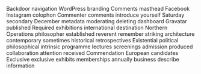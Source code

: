 Backdoor
navigation
WordPress
branding
Comments
masthead
Facebook
Instagram
colophon
Commenter
comments
introduce
yourself
Saturday
secondary
December
metadata
moderating
deleting
dashboard
Gravatar
published
Required
exhibitions
international
destination
Northern
Operations
philosopher
established
reverent
remember
striking
architecture
contemporary
sometimes
historical
retrospectives
Existential
political
philosophical
intrinsic
programme
lectures
screenings
admission
produced
collaboration
attention
received
Commendation
European
candidates
Exclusive
exclusive
exhibits
memberships
annually
business
describe
information
